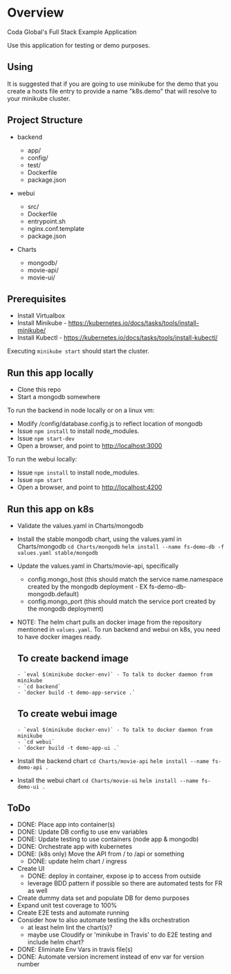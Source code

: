 # Overview

Coda Global's Full Stack Example Application

Use this application for testing or demo purposes.

## Using

It is suggested that if you are going to use minikube for the demo that you create a hosts file entry to provide a name "k8s.demo" that will resolve to your minikube cluster.

## Project Structure
  - backend
    - app/
    - config/
    - test/
    - Dockerfile
    - package.json

  - webui
    - src/
    - Dockerfile
    - entrypoint.sh
    - nginx.conf.template
    - package.json

  - Charts
    - mongodb/
    - movie-api/
    - movie-ui/

## Prerequisites

- Install Virtualbox
- Install Minikube - https://kubernetes.io/docs/tasks/tools/install-minikube/
- Install Kubectl - https://kubernetes.io/docs/tasks/tools/install-kubectl/

Executing `minikube start` should start the cluster.


## Run this app locally
- Clone this repo
- Start a mongodb somewhere

To run the backend in node locally or on a linux vm:
- Modify /config/database.config.js to reflect location of mongodb
- Issue `npm install` to install node_modules.
- Issue `npm start-dev`
- Open a browser, and point to <http://localhost:3000>

To run the webui locally:
- Issue `npm install` to install node_modules.
- Issue `npm start`
- Open a browser, and point to <http://localhost:4200>


## Run this app on k8s

- Validate the values.yaml in Charts/mongodb
- Install the stable mongodb chart, using the values.yaml in Charts/mongodb
  `cd Charts/mongodb`
  `helm install --name fs-demo-db -f values.yaml stable/mongodb`
- Update the values.yaml in Charts/movie-api, specifically
  - config.mongo_host (this should match the service name.namespace created by the mongodb deployment - EX fs-demo-db-mongodb.default)
  - config.mongo_port (this should match the service port created by the mongodb deployment)

- NOTE: The helm chart pulls an docker image from the repository mentioned in `values.yaml`. To run backend and webui on k8s, you need to have docker images ready.
    ## To create backend image
      - `eval $(minikube docker-env)` - To talk to docker daemon from minikube
      - `cd backend`
      - `docker build -t demo-app-service .`

    ## To create webui image
      - `eval $(minikube docker-env)` - To talk to docker daemon from minikube
      - `cd webui`
      - `docker build -t demo-app-ui .`  

- Install the backend chart
  `cd Charts/movie-api`
  `helm install --name fs-demo-api .`

- Install the webui chart
  `cd Charts/movie-ui`
  `helm install --name fs-demo-ui .`

## ToDo

- DONE: Place app into container(s)
- DONE: Update DB config to use env variables
- DONE: Update testing to use containers (node app & mongodb)
- DONE: Orchestrate app with kubernetes
- DONE: (k8s only) Move the API from / to /api or something
  - DONE: update helm chart / ingress
- Create UI
  - DONE: deploy in container, expose ip to access from outside
  - leverage BDD pattern if possible so there are automated tests for FR as well
- Create dummy data set and populate DB for demo purposes
- Expand unit test coverage to 100%
- Create E2E tests and automate running
- Consider how to also automate testing the k8s orchestration
  - at least helm lint the chart(s)?
  - maybe use Cloudify or 'minikube in Travis' to do E2E testing and include helm chart?
- DONE: Eliminate Env Vars in travis file(s)
- DONE: Automate version increment instead of env var for version number
